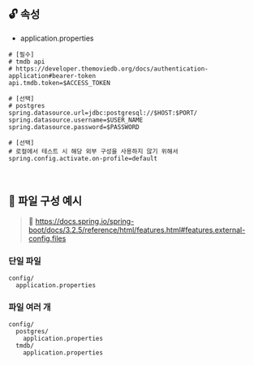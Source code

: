 ## 🔓 속성

- application.properties

```
# [필수]
# tmdb api
# https://developer.themoviedb.org/docs/authentication-application#bearer-token
api.tmdb.token=$ACCESS_TOKEN

# [선택]
# postgres
spring.datasource.url=jdbc:postgresql://$HOST:$PORT/
spring.datasource.username=$USER_NAME
spring.datasource.password=$PASSWORD

# [선택]
# 로컬에서 테스트 시 해당 외부 구성을 사용하지 않기 위해서
spring.config.activate.on-profile=default
```

<br>

## 🧪 파일 구성 예시

> 🔗 https://docs.spring.io/spring-boot/docs/3.2.5/reference/html/features.html#features.external-config.files

### 단일 파일

```
config/
  application.properties
```

### 파일 여러 개

```
config/
  postgres/
    application.properties
  tmdb/
    application.properties
```